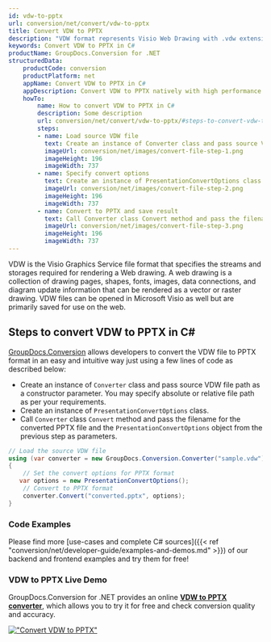 ```yaml
---
id: vdw-to-pptx
url: conversion/net/convert/vdw-to-pptx
title: Convert VDW to PPTX
description: "VDW format represents Visio Web Drawing with .vdw extension. Learn how to convert VDW to PPTX file programmatically in C# language using GroupDocs.Conversion for .NET library."
keywords: Convert VDW to PPTX in C#
productName: GroupDocs.Conversion for .NET
structuredData:
    productCode: conversion
    productPlatform: net
    appName: Convert VDW to PPTX in C#
    appDescription: Convert VDW to PPTX natively with high performance using C# language and server side GroupDocs.Conversion for .NET APIs, without the use of any software like Microsoft or Open Office.
    howTo:
        name: How to convert VDW to PPTX in C# 
        description: Some description
        url: conversion/net/convert/vdw-to-pptx/#steps-to-convert-vdw-to-pptx-in-c
        steps:
        - name: Load source VDW file 
          text: Create an instance of Converter class and pass source VDW file path as a constructor parameter. You may specify absolute or relative file path as per your requirements. 
          imageUrl: conversion/net/images/convert-file-step-1.png
          imageHeight: 196
          imageWidth: 737
        - name: Specify convert options 
          text: Create an instance of PresentationConvertOptions class.
          imageUrl: conversion/net/images/convert-file-step-2.png
          imageHeight: 196
          imageWidth: 737
        - name: Convert to PPTX and save result 
          text: Call Converter class Convert method and pass the filename for the converted HTML file and the PresentationConvertOptions object from the previous step as parameters.
          imageUrl: conversion/net/images/convert-file-step-3.png
          imageHeight: 196
          imageWidth: 737
---
```


VDW is the Visio Graphics Service file format that specifies the streams and storages required for rendering a Web drawing. A web drawing is a collection of drawing pages, shapes, fonts, images, data connections, and diagram update information that can be rendered as a vector or raster drawing. VDW files can be opened in Microsoft Visio as well but are primarily saved for use on the web.

## Steps to convert VDW to PPTX in C#

[GroupDocs.Conversion](https://products.groupdocs.com/conversion/net) allows developers to convert the VDW file to PPTX format in an easy and intuitive way just using a few lines of code as described below:

* Create an instance of `Converter` class and pass source VDW file path as a constructor parameter. You may specify absolute or relative file path as per your requirements. 
* Create an instance of `PresentationConvertOptions` class.
* Call `Converter` class `Convert` method and pass the filename for the converted PPTX file and the `PresentationConvertOptions` object from the previous step as parameters.

```csharp
// Load the source VDW file
using (var converter = new GroupDocs.Conversion.Converter("sample.vdw"))
{
    // Set the convert options for PPTX format
   var options = new PresentationConvertOptions();
    // Convert to PPTX format
    converter.Convert("converted.pptx", options);
}
```

### Code Examples

Please find more [use-cases and complete C# sources]({{< ref "conversion/net/developer-guide/examples-and-demos.md" >}}) of our backend and frontend examples and try them for free!

### VDW to PPTX Live Demo

GroupDocs.Conversion for .NET provides an online [**VDW to PPTX converter**](https://products.groupdocs.app/conversion/vdw-to-pptx), which allows you to try it for free and check conversion quality and accuracy.

[!["Convert VDW to PPTX"](conversion/net/images/convert-to-pptx/convert-vdw-to-pptx.png)](https://products.groupdocs.app/conversion/vdw-to-pptx)